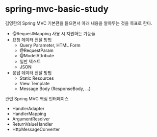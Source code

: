 # spring-mvc-basic-study

김영한의 Spring MVC 기본편을 들으면서 아래 내용을 알아두는 것을 목표로 한다.

* @RequestMapping 사용 시 지원하는 기능들
* 요청 데이터 전달 방법
  * Query Parameter, HTML Form
  * @RequestParam
  * @ModelAttribute
  * 일반 텍스트
  * JSON
* 응답 데이터 전달 방법
  * Static Resources
  * View Template
  * Message Body (ResponseBody, ...)

관련 Spring MVC 핵심 인터페이스

* HandlerAdapter
* HandlerMapping
* ArgumentResolver
* ReturnValueHandler
* HttpMessageConverter
